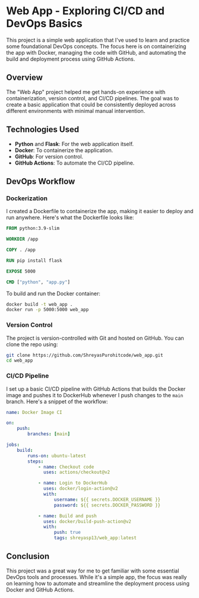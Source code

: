 # Web App - Exploring CI/CD and DevOps Basics

This project is a simple web application that I've used to learn and practice some foundational DevOps concepts. The focus here is on containerizing the app with Docker, managing the code with GitHub, and automating the build and deployment process using GitHub Actions.

## Overview

The "Web App" project helped me get hands-on experience with containerization, version control, and CI/CD pipelines. The goal was to create a basic application that could be consistently deployed across different environments with minimal manual intervention.

## Technologies Used

-   **Python** and **Flask**: For the web application itself.
-   **Docker**: To containerize the application.
-   **GitHub**: For version control.
-   **GitHub Actions**: To automate the CI/CD pipeline.

## DevOps Workflow

### Dockerization

I created a Dockerfile to containerize the app, making it easier to deploy and run anywhere. Here's what the Dockerfile looks like:

```Dockerfile
FROM python:3.9-slim

WORKDIR /app

COPY . /app

RUN pip install flask

EXPOSE 5000

CMD ["python", "app.py"]
```

To build and run the Docker container:

```bash
docker build -t web_app .
docker run -p 5000:5000 web_app
```

### Version Control

The project is version-controlled with Git and hosted on GitHub. You can clone the repo using:

```bash
git clone https://github.com/ShreyasPurohitcode/web_app.git
cd web_app
```

### CI/CD Pipeline

I set up a basic CI/CD pipeline with GitHub Actions that builds the Docker image and pushes it to DockerHub whenever I push changes to the `main` branch. Here's a snippet of the workflow:

```yaml
name: Docker Image CI

on:
    push:
        branches: [main]

jobs:
    build:
        runs-on: ubuntu-latest
        steps:
            - name: Checkout code
              uses: actions/checkout@v2

            - name: Login to DockerHub
              uses: docker/login-action@v2
              with:
                  username: ${{ secrets.DOCKER_USERNAME }}
                  password: ${{ secrets.DOCKER_PASSWORD }}

            - name: Build and push
              uses: docker/build-push-action@v2
              with:
                  push: true
                  tags: shreyasp13/web_app:latest
```

## Conclusion

This project was a great way for me to get familiar with some essential DevOps tools and processes. While it's a simple app, the focus was really on learning how to automate and streamline the deployment process using Docker and GitHub Actions.
